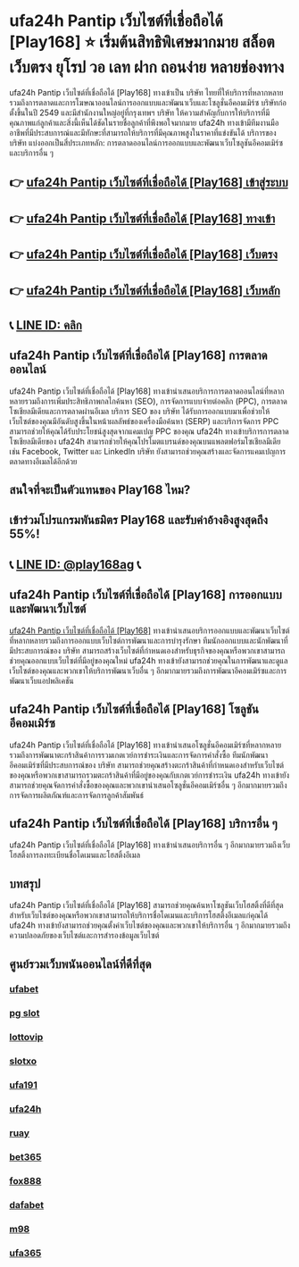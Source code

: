 
# ufa24h Pantip เว็บไซต์ที่เชื่อถือได้ [Play168] ⭐ เริ่มต้นสิทธิพิเศษมากมาย สล็อตเว็บตรง ยุโรป วอ เลท ฝาก ถอนง่าย หลายช่องทาง

ufa24h Pantip เว็บไซต์ที่เชื่อถือได้ [Play168] ทางเข้าเป็น บริษัท ไทยที่ให้บริการที่หลากหลายรวมถึงการตลาดและการโฆษณาออนไลน์การออกแบบและพัฒนาเว็บและโซลูชั่นอีคอมเมิร์ซ บริษัทก่อตั้งขึ้นในปี 2549 และมีสํานักงานใหญ่อยู่ที่กรุงเทพฯ
บริษัท ให้ความสําคัญกับการให้บริการที่มีคุณภาพแก่ลูกค้าและสิ่งนี้เห็นได้ชัดในรายชื่อลูกค้าที่พึงพอใจมากมาย ufa24h ทางเข้ามีทีมงานมืออาชีพที่มีประสบการณ์และมีทักษะที่สามารถให้บริการที่มีคุณภาพสูงในราคาที่แข่งขันได้
บริการของ บริษัท แบ่งออกเป็นสี่ประเภทหลัก: การตลาดออนไลน์การออกแบบและพัฒนาเว็บโซลูชันอีคอมเมิร์ซและบริการอื่น ๆ

## 👉 [ufa24h Pantip เว็บไซต์ที่เชื่อถือได้ [Play168] เข้าสู่ระบบ](https://bit.ly/3TCj9rY)
## 👉 [ufa24h Pantip เว็บไซต์ที่เชื่อถือได้ [Play168] ทางเข้า](https://bit.ly/3TCj9rY)
## 👉 [ufa24h Pantip เว็บไซต์ที่เชื่อถือได้ [Play168] เว็บตรง](https://bit.ly/3TCj9rY)
## 👉 [ufa24h Pantip เว็บไซต์ที่เชื่อถือได้ [Play168] เว็บหลัก](https://bit.ly/3TCj9rY)
## 📞 [LINE ID: คลิก](https://line.me/R/ti/p/@342mcrfd)

## ufa24h Pantip เว็บไซต์ที่เชื่อถือได้ [Play168] การตลาดออนไลน์
ufa24h Pantip เว็บไซต์ที่เชื่อถือได้ [Play168] ทางเข้านําเสนอบริการการตลาดออนไลน์ที่หลากหลายรวมถึงการเพิ่มประสิทธิภาพกลไกค้นหา (SEO), การจัดการแบบจ่ายต่อคลิก (PPC), การตลาดโซเชียลมีเดียและการตลาดผ่านอีเมล
บริการ SEO ของ บริษัท ได้รับการออกแบบมาเพื่อช่วยให้เว็บไซต์ของคุณมีอันดับสูงขึ้นในหน้าผลลัพธ์ของเครื่องมือค้นหา (SERP) และบริการจัดการ PPC สามารถช่วยให้คุณได้รับประโยชน์สูงสุดจากแคมเปญ PPC ของคุณ
ufa24h ทางเข้าบริการการตลาดโซเชียลมีเดียของ ufa24h สามารถช่วยให้คุณโปรโมตแบรนด์ของคุณบนแพลตฟอร์มโซเชียลมีเดียเช่น Facebook, Twitter และ LinkedIn บริษัท ยังสามารถช่วยคุณสร้างและจัดการแคมเปญการตลาดทางอีเมลได้อีกด้วย

## สนใจที่จะเป็นตัวแทนของ Play168 ไหม?
## เข้าร่วมโปรแกรมพันธมิตร Play168 และรับค่าอ้างอิงสูงสุดถึง 55%!
## 📞 [LINE ID: @play168ag](https://bit.ly/3RSGiFl) 📞

## ufa24h Pantip เว็บไซต์ที่เชื่อถือได้ [Play168] การออกแบบและพัฒนาเว็บไซต์
[ufa24h Pantip เว็บไซต์ที่เชื่อถือได้ [Play168]](https://atom.io/packages/ufa24h) ทางเข้านําเสนอบริการออกแบบและพัฒนาเว็บไซต์ที่หลากหลายรวมถึงการออกแบบเว็บไซต์การพัฒนาและการบํารุงรักษา
ทีมนักออกแบบและนักพัฒนาที่มีประสบการณ์ของ บริษัท สามารถสร้างเว็บไซต์ที่กําหนดเองสําหรับธุรกิจของคุณหรือพวกเขาสามารถช่วยคุณออกแบบเว็บไซต์ที่มีอยู่ของคุณใหม่
ufa24h ทางเข้ายังสามารถช่วยคุณในการพัฒนาและดูแลเว็บไซต์ของคุณและพวกเขาให้บริการพัฒนาเว็บอื่น ๆ อีกมากมายรวมถึงการพัฒนาอีคอมเมิร์ซและการพัฒนาเว็บแอปพลิเคชัน

## ufa24h Pantip เว็บไซต์ที่เชื่อถือได้ [Play168] โซลูชันอีคอมเมิร์ซ
ufa24h Pantip เว็บไซต์ที่เชื่อถือได้ [Play168] ทางเข้านําเสนอโซลูชั่นอีคอมเมิร์ซที่หลากหลายรวมถึงการพัฒนาตะกร้าสินค้าการรวมเกตเวย์การชําระเงินและการจัดการคําสั่งซื้อ
ทีมนักพัฒนาอีคอมเมิร์ซที่มีประสบการณ์ของ บริษัท สามารถช่วยคุณสร้างตะกร้าสินค้าที่กําหนดเองสําหรับเว็บไซต์ของคุณหรือพวกเขาสามารถรวมตะกร้าสินค้าที่มีอยู่ของคุณกับเกตเวย์การชําระเงิน
ufa24h ทางเข้ายังสามารถช่วยคุณจัดการคําสั่งซื้อของคุณและพวกเขานําเสนอโซลูชั่นอีคอมเมิร์ซอื่น ๆ อีกมากมายรวมถึงการจัดการผลิตภัณฑ์และการจัดการลูกค้าสัมพันธ์

## ufa24h Pantip เว็บไซต์ที่เชื่อถือได้ [Play168] บริการอื่น ๆ 
ufa24h Pantip เว็บไซต์ที่เชื่อถือได้ [Play168] ทางเข้านําเสนอบริการอื่น ๆ อีกมากมายรวมถึงเว็บโฮสติ้งการลงทะเบียนชื่อโดเมนและโฮสติ้งอีเมล

## บทสรุป
ufa24h Pantip เว็บไซต์ที่เชื่อถือได้ [Play168] สามารถช่วยคุณค้นหาโซลูชันเว็บโฮสติ้งที่ดีที่สุดสําหรับเว็บไซต์ของคุณหรือพวกเขาสามารถให้บริการชื่อโดเมนและบริการโฮสติ้งอีเมลแก่คุณได้ ufa24h ทางเข้ายังสามารถช่วยคุณตั้งค่าเว็บไซต์ของคุณและพวกเขาให้บริการอื่น ๆ อีกมากมายรวมถึงความปลอดภัยของเว็บไซต์และการสํารองข้อมูลเว็บไซต์

## ศูนย์รวมเว็บพนันออนไลน์ที่ดีที่สุด
### [ufabet](https://atom.io/packages/ufabet)
### [pg slot](https://atom.io/themes/pg%20slot)
### [lottovip](https://atom.io/packages/lottovip)
### [slotxo](https://atom.io/packages/slotxo)
### [ufa191](https://atom.io/packages/ufa191)
### [ufa24h](https://atom.io/packages/ufa24h)
### [ruay](https://atom.io/themes/ruay)
### [bet365](https://atom.io/packages/bet365)
### [fox888](https://atom.io/packages/fox888)
### [dafabet](https://atom.io/packages/dafabet)
### [m98](https://atom.io/packages/m98)
### [ufa365](https://atom.io/packages/ufa365)
